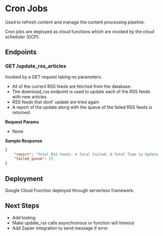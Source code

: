 # Cron Jobs

Used to refresh content and manage the content processing pipeline.

Cron jobs are deployed as cloud functions which are invoked by the cloud scheduler (GCP).


## Endpoints

### GET /update_rss_articles
Invoked by a GET request taking no parameters.
- All of the current RSS feeds are fetched from the database.
- The download_rss endpoint is used to update each of the RSS feeds with new articles.
- RSS feeds that dont' update are tried again
- A report of the update along with the queue of the failed RSS feeds is returned.

**Request Params**
- None

**Sample Response**
```json
{
    "report": "Total RSS Feeds: 4 Total Failed: 0 Total Time to Update: 29.32970881462097 Average Time to update: 7.332427203655243",
    "failed_queue": []
}
```

## Deployment
Google Cloud Function deployed through serverless framework.


## Next Steps
- Add testing
- Make update_rss calls asynchronous or function will timeout
- Add Zapier integration to send message if error




 


